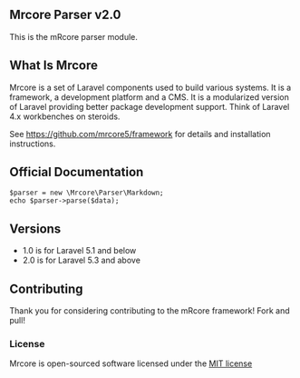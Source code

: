 ## Mrcore Parser v2.0

This is the mRcore parser module.

## What Is Mrcore

Mrcore is a set of Laravel components used to build various systems.
It is a framework, a development platform and a CMS.  It is a modularized version of Laravel
providing better package development support.  Think of Laravel 4.x workbenches on steroids.

See https://github.com/mrcore5/framework for details and installation instructions.

## Official Documentation


    $parser = new \Mrcore\Parser\Markdown;
    echo $parser->parse($data);

## Versions

* 1.0 is for Laravel 5.1 and below
* 2.0 is for Laravel 5.3 and above

## Contributing

Thank you for considering contributing to the mRcore framework!  Fork and pull!

### License

Mrcore is open-sourced software licensed under the [MIT license](http://mreschke.com/license/mit)

